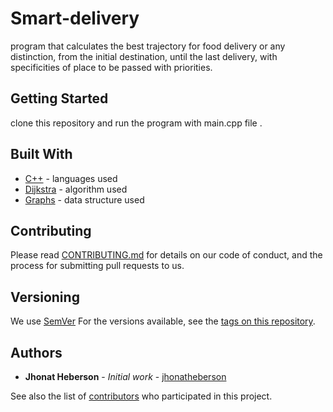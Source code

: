 # Smart-delivery

program that calculates the best trajectory for food delivery or any distinction, from the initial destination, until the last delivery, with specificities of place to be passed with priorities.

## Getting Started

clone this repository and run the program with main.cpp file .


## Built With

* [C++](http://www.cplusplus.com/) - languages used
* [Dijkstra](https://www.inf.ufsc.br/grafos/temas/custo-minimo/dijkstra.html) - algorithm used
* [Graphs](https://www.ime.usp.br/~pf/algoritmos_em_grafos/aulas/grafos.html) - data structure used


## Contributing

Please read [CONTRIBUTING.md](https://github.com/jhonatheberson/smart-delivery/blob/master/CONTRIBUTING.md) for details on our code of conduct, and the process for submitting pull requests to us.

## Versioning

We use [SemVer](http://semver.org/) For the versions available, see the [tags on this repository](https://github.com/jhonatheberson/smart-delivery/tags).

## Authors

* **Jhonat Heberson** - *Initial work* - [jhonatheberson](https://github.com/jhonatheberson/)

See also the list of [contributors](https://github.com/jhonatheberson/smart-delivery/contributors) who participated in this project.




